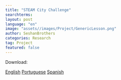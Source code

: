 ```yaml
---
title: "STEAM City Challenge"
searchterms:
layout: post
language: "en"
image: "assets//images/Project/GenericLesson.png"
author: SeshanBrothers
categories: Research
tag: Project
featured: false
---
```


Download:

 <a href="/translations/en-us/Project/SteamCityChallenge.pdf">English</a> 
 <a href="/translations/pt-br/Project/DesafioSTEAMCity.pdf">Portuguese</a> 
 <a href="/translations/es/Project/RetoCiudadSTEAM.pdf">Spanish</a> 
